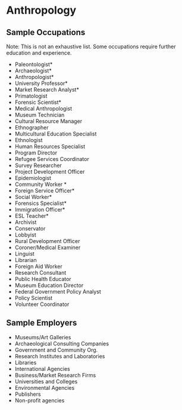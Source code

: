 # Anthropology

## Sample Occupations

Note: This is not an exhaustive list. Some occupations require further education and experience.

* Paleontologist*
* Archaeologist*
* Anthropologist*
* University Professor*
* Market Research Analyst*
* Primatologist
* Forensic Scientist*
* Medical Anthropologist
* Museum Technician
* Cultural Resource Manager
* Ethnographer
* Multicultural Education Specialist
* Ethnologist
* Human Resources Specialist
* Program Director
* Refugee Services Coordinator
* Survey Researcher
* Project Development Officer
* Epidemiologist
* Community Worker *
* Foreign Service Officer*
* Social Worker*
* Forensics Specialist*
* Immigration Officer*
* ESL Teacher*
* Archivist
* Conservator
* Lobbyist
* Rural Development Officer
* Coroner/Medical Examiner
* Linguist
* Librarian
* Foreign Aid Worker
* Research Consultant
* Public Health Educator
* Museum Education Director
* Federal Government Policy Analyst
* Policy Scientist
* Volunteer Coordinator

## Sample Employers

* Museums/Art Galleries
* Archaeological Consulting Companies
* Government and Community Org.
* Research Institutes and Laboratories
* Libraries
* International Agencies
* Business/Market Research Firms
* Universities and Colleges
* Environmental Agencies
* Publishers
* Non-profit agencies
